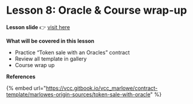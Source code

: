 # Lesson 8: Oracle & Course wrap-up

**Lesson slide** 👉 [visit here](https://docs.google.com/presentation/d/129IgkaSFMD5Dr640UqxWo2R6GymbCfn4/edit?usp=sharing\&ouid=106187219308748411779\&rtpof=true\&sd=true)

**What will be covered in this lesson**

* Practice “Token sale with an Oracles” contract
* Review all template in gallery
* Course wrap up

**References**

{% embed url="https://vcc.gitbook.io/vcc_marlowe/contract-template/marlowes-origin-sources/token-sale-with-oracle" %}

